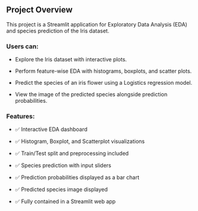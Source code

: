 ## Project Overview
This project is a Streamlit application for Exploratory Data Analysis (EDA) and species prediction of the Iris dataset.

### Users can:
- Explore the Iris dataset with interactive plots.

- Perform feature-wise EDA with histograms, boxplots, and scatter plots.

- Predict the species of an iris flower using a Logistics regression model.

- View the image of the predicted species alongside prediction probabilities.

### Features:

- ✅ Interactive EDA dashboard

- ✅ Histogram, Boxplot, and Scatterplot visualizations

- ✅ Train/Test split and preprocessing included

- ✅ Species prediction with input sliders

- ✅ Prediction probabilities displayed as a bar chart

- ✅ Predicted species image displayed

- ✅ Fully contained in a Streamlit web app